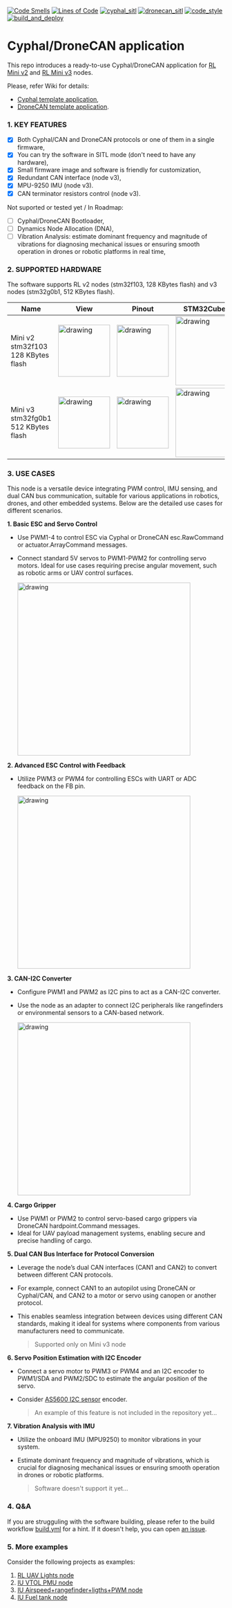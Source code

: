 [![Code Smells](https://sonarcloud.io/api/project_badges/measure?project=RaccoonlabDev_mini_v2_node&metric=code_smells)](https://sonarcloud.io/summary/new_code?id=RaccoonlabDev_mini_v2_node) [![Lines of Code](https://sonarcloud.io/api/project_badges/measure?project=RaccoonlabDev_mini_v2_node&metric=ncloc)](https://sonarcloud.io/summary/new_code?id=RaccoonlabDev_mini_v2_node) [![cyphal_sitl](https://github.com/RaccoonlabDev/mini_v2_node/actions/workflows/cyphal_sitl.yml/badge.svg)](https://github.com/RaccoonlabDev/mini_v2_node/actions/workflows/cyphal_sitl.yml) [![dronecan_sitl](https://github.com/RaccoonlabDev/mini_v2_node/actions/workflows/dronecan_sitl.yml/badge.svg)](https://github.com/RaccoonlabDev/mini_v2_node/actions/workflows/dronecan_sitl.yml) [![code_style](https://github.com/RaccoonlabDev/mini_v2_node/actions/workflows/code_style.yml/badge.svg)](https://github.com/RaccoonlabDev/mini_v2_node/actions/workflows/code_style.yml) [![build_and_deploy](https://github.com/RaccoonlabDev/mini_v2_node/actions/workflows/build_and_deploy.yml/badge.svg)](https://github.com/RaccoonlabDev/mini_v2_node/actions/workflows/build_and_deploy.yml)

# Cyphal/DroneCAN application

This repo introduces a ready-to-use Cyphal/DroneCAN application for [RL Mini v2](https://docs.raccoonlab.co/guide/can_pwm/can_pwm_mini_v2.html) and [RL Mini v3](https://docs.raccoonlab.co/guide/can_pwm/mini_v3.html) nodes.

Please, refer Wiki for details:
- [Cyphal template application](https://github.com/RaccoonlabDev/mini_v2_node/wiki/Cyphal-application),
- [DroneCAN template application](https://github.com/RaccoonlabDev/mini_v2_node/wiki/DroneCAN-application).

### 1. KEY FEATURES

- [x] Both Cyphal/CAN and DroneCAN protocols or one of them in a single firmware,
- [x] You can try the software in SITL mode (don't need to have any hardware),
- [x] Small firmware image and software is friendly for customization,
- [x] Redundant CAN interface (node v3),
- [x] MPU-9250 IMU (node v3).
- [x] CAN terminator resistors control (node v3).

Not suported or tested yet / In Roadmap:
- [ ] Cyphal/DroneCAN Bootloader,
- [ ] Dynamics Node Allocation (DNA),
- [ ] Vibration Analysis: estimate dominant frequency and magnitude of vibrations for diagnosing mechanical issues or ensuring smooth operation in drones or robotic platforms in real time,

### 2. SUPPORTED HARDWARE

The software supports RL v2 nodes (stm32f103, 128 KBytes flash) and v3 nodes (stm32g0b1, 512 KBytes flash).

| Name | View | Pinout | STM32CubeMX |
| ---- | ---- | ------ | ----------- |
| Mini v2 </br> stm32f103 </br> 128 KBytes flash | <img src="https://docs.raccoonlab.co/assets/img/view_top.6b0ef99e.png" alt="drawing" width="120"> | <img src="https://docs.raccoonlab.co/assets/img/pinout.c14a3021.png" alt="drawing" width="120"> | <img src="https://raw.githubusercontent.com/RaccoonLabHardware/mini_v2_stm32cubemx_project/main/Assets/stm32cubemx.png" alt="drawing" width="160"> |
| Mini v3 </br> stm32fg0b1 </br> 512 KBytes flash | <img src="https://docs.raccoonlab.co/assets/img/t-view-bottom.7eadba26.png" alt="drawing" width="120"> | <img src="https://docs.raccoonlab.co/assets/img/pinout.e7b1d6b7.png" alt="drawing" width="120"> | <img src="https://github.com/RaccoonLabHardware/v3-software-template/blob/main/Assets/stm32cubemx.png" alt="drawing" width="160"> |

### 3. USE CASES

This node is a versatile device integrating PWM control, IMU sensing, and dual CAN bus communication, suitable for various applications in robotics, drones, and other embedded systems. Below are the detailed use cases for different scenarios.

**1. Basic ESC and Servo Control**

- Use PWM1-4 to control ESC via Cyphal or DroneCAN esc.RawCommand or actuator.ArrayCommand messages.
- Connect standard 5V servos to PWM1-PWM2 for controlling servo motors. Ideal for use cases requiring precise angular movement, such as robotic arms or UAV control surfaces.

    <img src="https://docs.raccoonlab.co/assets/img/mini_v2_with_servo.4761fdf2.png" alt="drawing" width="400">

**2. Advanced ESC Control with Feedback**

- Utilize PWM3 or PWM4 for controlling ESCs with UART or ADC feedback on the FB pin.

    <img src="https://docs.raccoonlab.co/assets/img/mini_v2_with_esc_flame.0ffb552f.png" alt="drawing" width="400">

**3. CAN-I2C Converter**

- Configure PWM1 and PWM2 as I2C pins to act as a CAN-I2C converter.
- Use the node as an adapter to connect I2C peripherals like rangefinders or environmental sensors to a CAN-based network.

    <img src="https://docs.raccoonlab.co/assets/img/lw20_i2c.82bad2a4.png" alt="drawing" width="400">

**4. Cargo Gripper**

- Use PWM1 or PWM2 to control servo-based cargo grippers via DroneCAN hardpoint.Command messages.
- Ideal for UAV payload management systems, enabling secure and precise handling of cargo.

**5. Dual CAN Bus Interface for Protocol Conversion**

- Leverage the node’s dual CAN interfaces (CAN1 and CAN2) to convert between different CAN protocols.
- For example, connect CAN1 to an autopilot using DroneCAN or Cyphal/CAN, and CAN2 to a motor or servo using canopen or another protocol.
- This enables seamless integration between devices using different CAN standards, making it ideal for systems where components from various manufacturers need to communicate.

    > Supported only on Mini v3 node

**6. Servo Position Estimation with I2C Encoder**
- Connect a servo motor to PWM3 or PWM4 and an I2C encoder to PWM1/SDA and PWM2/SDC to estimate the angular position of the servo.
- Consider [AS5600 I2C sensor](https://docs.raccoonlab.co/guide/as5600/) encoder.

    > An example of this feature is not included in the repository yet...

**7. Vibration Analysis with IMU**

- Utilize the onboard IMU (MPU9250) to monitor vibrations in your system.
- Estimate dominant frequency and magnitude of vibrations, which is crucial for diagnosing mechanical issues or ensuring smooth operation in drones or robotic platforms.

    > Software doesn't support it yet...


### 4. Q&A

If you are strugguling with the software building, please refer to the build workflow [build.yml](.github/workflows/build.yml) for a hint. If it doesn't help, you can open [an issue]( https://github.com/RaccoonlabDev/mini_v2_node/issues?q=is%3Aissue+).

### 5. More examples

Consider the following projects as examples:

1. [RL UAV Lights node](https://github.com/RaccoonlabDev/uav_lights_node/tree/lights)
2. [IU VTOL PMU node](https://github.com/Innopolis-UAV-Team/vtol_pmu_node)
3. [IU Airspeed+rangefinder+ligths+PWM node](https://github.com/Innopolis-UAV-Team/lights_node)
4. [IU Fuel tank node](https://github.com/Innopolis-UAV-Team/fuel_tank_node)
